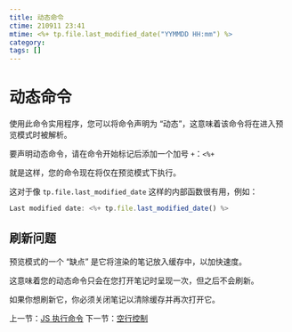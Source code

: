 ```yaml
---
title: 动态命令
ctime: 210911 23:41
mtime: <%+ tp.file.last_modified_date("YYMMDD HH:mm") %>
category: 
tags: []
---
```


# 动态命令

使用此命令实用程序，您可以将命令声明为 “动态”，这意味着该命令将在进入预览模式时被解析。

要声明动态命令，请在命令开始标记后添加一个加号 `+`：`<%+`

就是这样，您的命令现在将仅在预览模式下执行。

这对于像 `tp.file.last_modified_date` 这样的内部函数很有用，例如：

```js
Last modified date: <%+ tp.file.last_modified_date() %>
```

## 刷新问题

预览模式的一个 “缺点” 是它将渲染的笔记放入缓存中，以加快速度。

这意味着您的动态命令只会在您打开笔记时呈现一次，但之后不会刷新。

如果你想刷新它，你必须关闭笔记以清除缓存并再次打开它。

上一节：[JS 执行命令](JS%20执行命令.md) 下一节：[空行控制](空行控制.md)